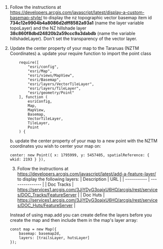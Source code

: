 1. Follow the instructions at https://developers.arcgis.com/javascript/latest/display-a-custom-basemap-style/ to display the nz topographic vector basemap item id **734c12e9904b4a8086d2dff8582a93a1** (name the layer variable topoLayer) and the NZ hillshade layer **38c860f8dbd24820b2a59ccc9a3dabdb** (name the variable hillshadeLayer). Don't set the transparency of the vector layer.
2. Update the center property of your map to the Tararuas (NZTM Coordinates)
    a. update your require function to import the point class
    ```
        require([
            "esri/config",
            "esri/Map",
            "esri/views/MapView",
            "esri/Basemap",
            "esri/layers/VectorTileLayer",
            "esri/layers/TileLayer",
            "esri/geometry/Point"
        ], function (
            esriConfig,
            Map,
            MapView,
            Basemap,
            VectorTileLayer,
            TileLayer,
            Point
        ) {
    ```
    b. update the center property of your map to a new point with the NZTM coordinates you wish to center your map on:
    ```
    center: new Point({ x: 1795999, y: 5457405, spatialReference: { wkid: 2193 } }),
    ```
    3. Follow the instructions at https://developers.arcgis.com/javascript/latest/add-a-feature-layer/ to display the following layers:
    | Description | URL             |
    | ----------- | --------------- |
    | Doc Tracks  | https://services1.arcgis.com/3JjYDyG3oajxU6HO/arcgis/rest/services/DOC_Tracks/FeatureServer |
    | Doc Huts    | https://services1.arcgis.com/3JjYDyG3oajxU6HO/arcgis/rest/services/DOC_Huts/FeatureServer   |

    Instead of using map.add you can create define the layers before you create the map and then include them in the map's layer array:

    ```
    const map = new Map({
        basemap: basemap2d,
        layers: [trailsLayer, hutsLayer]
    });
    ```